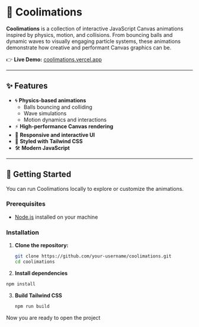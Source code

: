 # 🎨 Coolimations

**Coolimations** is a collection of interactive JavaScript Canvas animations inspired by physics, motion, and collisions. From bouncing balls and dynamic waves to visually engaging particle systems, these animations demonstrate how creative and performant Canvas graphics can be.

👉 **Live Demo:** [coolimations.vercel.app](https://coolimations.vercel.app)

---

## ✨ Features

- 🌀 **Physics-based animations**
  - Balls bouncing and colliding
  - Wave simulations
  - Motion dynamics and interactions
- ⚡ **High-performance Canvas rendering**
- 🌈 **Responsive and interactive UI**
- 🎨 **Styled with Tailwind CSS**
- 🛠️ **Modern JavaScript**

---

## 🚀 Getting Started

You can run Coolimations locally to explore or customize the animations.

### Prerequisites

- [Node.js](https://nodejs.org/) installed on your machine

### Installation

1. **Clone the repository:**

   ```bash
   git clone https://github.com/your-username/coolimations.git
   cd coolimations
   ```

2. **Install dependencies**

  ```bash
  npm install
  ```

3. **Build Tailwind CSS**
  
   ```bash
   npm run build
   ```
   
Now you are ready to open the project
   
  
